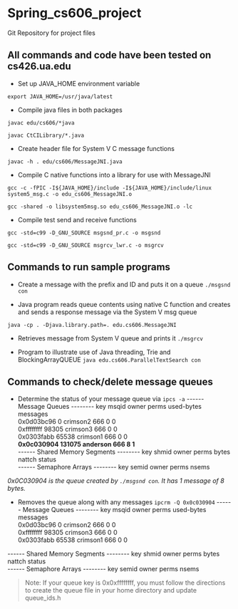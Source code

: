 # Spring_cs606_project

Git Repository for project files

## All commands and code have been tested on cs426.ua.edu

- Set up JAVA_HOME environment variable

`export JAVA_HOME=/usr/java/latest`

- Compile java files in both packages

`javac edu/cs606/*java`

`javac CtCILibrary/*.java`

- Create header file for System V C message functions

`javac -h . edu/cs606/MessageJNI.java`

- Compile C native functions into a library for use with MessageJNI

`gcc -c -fPIC -I${JAVA_HOME}/include -I${JAVA_HOME}/include/linux system5_msg.c -o edu_cs606_MessageJNI.o`

`gcc -shared -o libsystem5msg.so edu_cs606_MessageJNI.o -lc`

- Compile test send and receive functions

`gcc -std=c99 -D_GNU_SOURCE msgsnd_pr.c -o msgsnd`

`gcc -std=c99 -D_GNU_SOURCE msgrcv_lwr.c -o msgrcv`


## Commands to run sample programs

- Create a message with the prefix and ID and puts it on a queue
`./msgsnd con`

- Java program reads queue contents using native C function and creates and sends a response message via the System V msg queue

`java -cp . -Djava.library.path=. edu.cs606.MessageJNI`

- Retrieves message from System V queue and prints it
`./msgrcv`

- Program to illustrate use of Java threading, Trie and BlockingArrayQUEUE
`java edu.cs606.ParallelTextSearch con`

## Commands to check/delete message queues

- Determine the status of your message queue via `ipcs -a`
------ Message Queues --------
key        msqid      owner      perms      used-bytes   messages    
0x0d03bc96 0          crimson2    666        0            0           
0xffffffff 98305      crimson3 666        0            0           
0x0303fabb 65538      crimson1   666        0            0           
**0x0c030904 131075     anderson   666        8            1**           
------ Shared Memory Segments --------
key        shmid      owner      perms      bytes      nattch     status      
------ Semaphore Arrays --------
key        semid      owner      perms      nsems     

*0x0C030904 is the queue created by `./msgsnd con`.  It has 1 message of 8 bytes.*


- Removes the queue along with any messages `ipcrm -Q 0x0c030904`
------ Message Queues --------
key        msqid      owner      perms      used-bytes   messages    
0x0d03bc96 0          crimson2    666        0            0           
0xffffffff 98305      crimson3 666        0            0           
0x0303fabb 65538      crimson1   666        0            0           

------ Shared Memory Segments --------
key        shmid      owner      perms      bytes      nattch     status      
------ Semaphore Arrays --------
key        semid      owner      perms      nsems


>Note:  If your queue key is 0x0xffffffff, you must follow the directions to create the queue file in your home directory and update queue_ids.h
